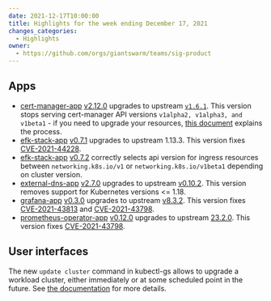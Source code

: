 ```yaml
---
date: 2021-12-17T10:00:00
title: Highlights for the week ending December 17, 2021
changes_categories:
  - Highlights
owner:
  - https://github.com/orgs/giantswarm/teams/sig-product
---
```


## Apps

- [cert-manager-app](https://github.com/giantswarm/cert-manager-app/) [v2.12.0](https://github.com/giantswarm/cert-manager-app/blob/master/CHANGELOG.md#2120---2021-12-16) upgrades to upstream [`v1.6.1`](https://github.com/jetstack/cert-manager/releases/tag/v1.6.1). This version stops serving cert-manager API versions `v1alpha2, v1alpha3, and v1beta1` - if you need to upgrade your resources, [this document](https://cert-manager.io/docs/installation/upgrading/remove-deprecated-apis/#upgrading-existing-cert-manager-resources) explains the process.
- [efk-stack-app](https://github.com/giantswarm/efk-stack-app) [v0.7.1](https://github.com/giantswarm/efk-stack-app/blob/master/CHANGELOG.md#071---2021-12-14) upgrades to upstream 1.13.3. This version fixes [CVE-2021-44228](https://nvd.nist.gov/vuln/detail/CVE-2021-44228).
- [efk-stack-app](https://github.com/giantswarm/efk-stack-app) [v0.7.2](https://github.com/giantswarm/efk-stack-app/blob/master/CHANGELOG.md#072---2021-12-16) correctly selects api version for ingress resources between `networking.k8s.io/v1` or `networking.k8s.io/v1beta1` depending on cluster version.
- [external-dns-app](https://github.com/giantswarm/external-dns-app/) [v2.7.0](https://github.com/giantswarm/external-dns-app/blob/master/CHANGELOG.md#270---2021-12-16) upgrades to upstream [v0.10.2](https://github.com/kubernetes-sigs/external-dns/releases/tag/v0.10.2). This version removes support for Kubernetes versions <= 1.18.
- [grafana-app](https://github.com/giantswarm/grafana-app/) [v0.3.0](https://github.com/giantswarm/grafana-app/blob/master/CHANGELOG.md#030---2021-12-16) upgrades to upstream [v8.3.2](https://github.com/grafana/grafana/releases/tag/v8.3.2). This version fixes [CVE-2021-43813](https://nvd.nist.gov/vuln/detail/CVE-2021-43813) and [CVE-2021-43798](https://nvd.nist.gov/vuln/detail/CVE-2021-43798).
- [prometheus-operator-app](https://github.com/giantswarm/prometheus-operator-app/) [v0.12.0](https://github.com/giantswarm/prometheus-operator-app/blob/master/CHANGELOG.md#0120---2021-12-14) upgrades to upstream [23.2.0](https://github.com/prometheus-community/helm-charts/releases/tag/kube-prometheus-stack-23.2.0). This version fixes [CVE-2021-43798](https://nvd.nist.gov/vuln/detail/CVE-2021-43798).

## User interfaces

The new `update cluster` command in kubectl-gs allows to upgrade a workload cluster, either immediately or at some scheduled point in the future. See [the documentation](https://docs.giantswarm.io/ui-api/kubectl-gs/update-cluster/) for more details.
